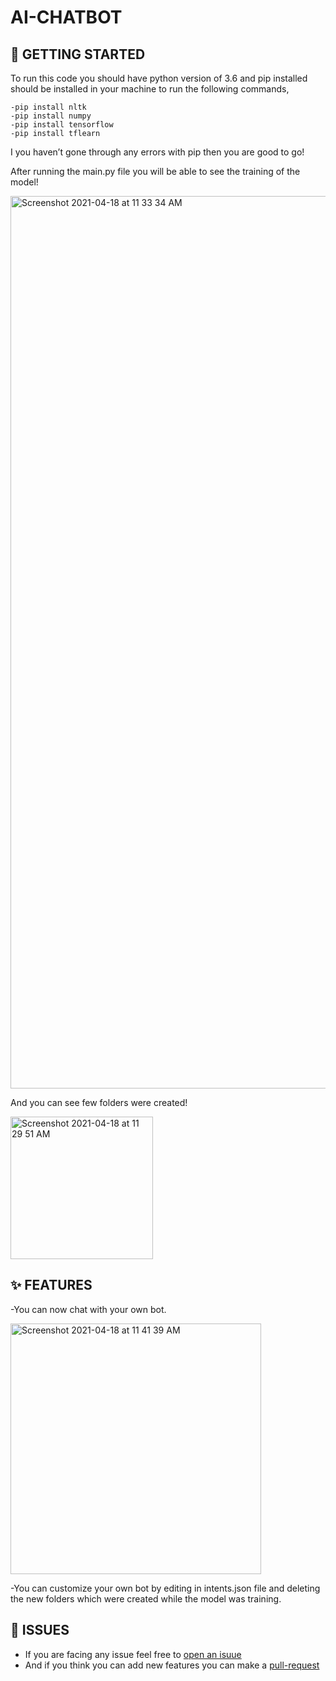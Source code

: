# AI-CHATBOT

## :rocket: GETTING STARTED
To run this code you should have python version of 3.6 and pip installed should be installed in your machine to run the following commands,
```
-pip install nltk
-pip install numpy
-pip install tensorflow 
-pip install tflearn

```

I you haven’t gone through any errors with pip then you are good to go!

After running the main.py file you will be able to see the training of the model!

<img width="1428" alt="Screenshot 2021-04-18 at 11 33 34 AM" src="https://user-images.githubusercontent.com/73252546/115135943-ff325200-a039-11eb-9379-7d5dba79fc34.png">

And you can see few folders were created!

<img width="228" alt="Screenshot 2021-04-18 at 11 29 51 AM" src="https://user-images.githubusercontent.com/73252546/115135960-30128700-a03a-11eb-82b3-88f9a6a58717.png">

## 	:sparkles: FEATURES
-You can now chat with your own bot.

<img width="401" alt="Screenshot 2021-04-18 at 11 41 39 AM" src="https://user-images.githubusercontent.com/73252546/115136101-0e65cf80-a03b-11eb-9d42-90df2c120ed8.png">


-You can customize your own bot by editing in intents.json file and deleting the new folders which were created while the model was training.

## :raising_hand: ISSUES
- If you are facing any issue feel free to [open an isuue](https://github.com/Koushikk-24/AI-CHATBOT/issues)
- And if you think you can add new features you can make a [pull-request](https://github.com/Koushikk-24/AI-CHATBOT/pulls)

